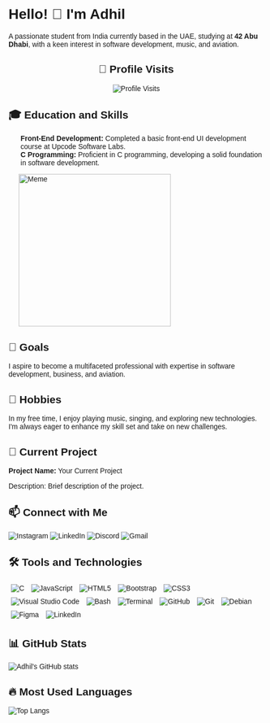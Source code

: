 <!DOCTYPE html>
<html lang="en">
<head>
    <meta charset="UTF-8">
    <meta name="viewport" content="width=device-width, initial-scale=1.0">
    <style>
        body {
            font-family: Arial, sans-serif;
        }
        .profile-visits {
            text-align: center;
        }
        .content {
            display: flex;
            flex-direction: row-reverse;
        }
        .meme {
            margin-left: 20px;
        }
        ul {
            list-style-type: none;
        }
        a {
            text-decoration: none;
        }
        .tools img {
            margin: 5px;
        }
    </style>
</head>
<body>
    <h1>Hello! 👋 I'm Adhil</h1>
    <p>A passionate student from India currently based in the UAE, studying at <strong>42 Abu Dhabi</strong>, with a keen interest in software development, music, and aviation.</p>

<div class="profile-visits">
        <h2>👀 Profile Visits</h2>
        <img src="https://komarev.com/ghpvc/?username=yourusername&color=blue" alt="Profile Visits">
    </div>

<div class="content">
        <div class="main-content">
            <h2>🎓 Education and Skills</h2>
            <ul>
                <li><strong>Front-End Development:</strong> Completed a basic front-end UI development course at Upcode Software Labs.</li>
                <li><strong>C Programming:</strong> Proficient in C programming, developing a solid foundation in software development.</li>
            </ul>
            <div class="meme">
            <img src="https://i.imgflip.com/2sd8qv.jpg" alt="Meme" width="300">
        </div>

<h2>🎯 Goals</h2>
            <p>I aspire to become a multifaceted professional with expertise in software development, business, and aviation.</p>

<h2>🎵 Hobbies</h2>
            <p>In my free time, I enjoy playing music, singing, and exploring new technologies. I'm always eager to enhance my skill set and take on new challenges.</p>

<h2>🚀 Current Project</h2>
            <p><strong>Project Name:</strong> <a href="https://github.com/your-repo-link">Your Current Project</a></p>
            <p>Description: Brief description of the project.</p>

 <h2>📫 Connect with Me</h2>
            <p>
                <a href="https://www.instagram.com/ig.adhil_shafeer">
                    <img src="https://img.shields.io/badge/Instagram-%23E4405F.svg?style=for-the-badge&logo=instagram&logoColor=white" alt="Instagram">
                </a>
                <a href="https://www.linkedin.com/in/adhil-shafeer-305115228/">
                    <img src="https://img.shields.io/badge/LinkedIn-%230077B5.svg?style=for-the-badge&logo=linkedin&logoColor=white" alt="LinkedIn">
                </a>
                <a href="https://discord.gg/yourdiscordid">
                    <img src="https://img.shields.io/badge/Discord-%237289DA.svg?style=for-the-badge&logo=discord&logoColor=white" alt="Discord">
                </a>
                <a href="mailto:adhilshafeer1@gmail.com">
                    <img src="https://img.shields.io/badge/Gmail-D14836?style=for-the-badge&logo=gmail&logoColor=white" alt="Gmail">
                </a>
            </p>

  <h2>🛠️ Tools and Technologies</h2>
            <p class="tools">
                <img src="https://img.shields.io/badge/C-%2300599C.svg?style=for-the-badge&logo=c&logoColor=white" alt="C">
                <img src="https://img.shields.io/badge/JavaScript-%23323330.svg?style=for-the-badge&logo=javascript&logoColor=%23F7DF1E" alt="JavaScript">
                <img src="https://img.shields.io/badge/HTML5-%23E34F26.svg?style=for-the-badge&logo=html5&logoColor=white" alt="HTML5">
                <img src="https://img.shields.io/badge/Bootstrap-%23563D7C.svg?style=for-the-badge&logo=bootstrap&logoColor=white" alt="Bootstrap">
                <img src="https://img.shields.io/badge/CSS3-%231572B6.svg?style=for-the-badge&logo=css3&logoColor=white" alt="CSS3">
                <img src="https://img.shields.io/badge/VisualStudioCode-%23007ACC.svg?style=for-the-badge&logo=visual-studio-code&logoColor=white" alt="Visual Studio Code">
                <img src="https://img.shields.io/badge/Bash-%23121011.svg?style=for-the-badge&logo=gnu-bash&logoColor=white" alt="Bash">
                <img src="https://img.shields.io/badge/Terminal-%234D4D4D.svg?style=for-the-badge&logo=windows-terminal&logoColor=white" alt="Terminal">
                <img src="https://img.shields.io/badge/GitHub-%23181717.svg?style=for-the-badge&logo=github&logoColor=white" alt="GitHub">
                <img src="https://img.shields.io/badge/Git-%23F05033.svg?style=for-the-badge&logo=git&logoColor=white" alt="Git">
                <img src="https://img.shields.io/badge/Debian-%23A81D33.svg?style=for-the-badge&logo=debian&logoColor=white" alt="Debian">
                <img src="https://img.shields.io/badge/Figma-%23F24E1E.svg?style=for-the-badge&logo=figma&logoColor=white" alt="Figma">
                <img src="https://img.shields.io/badge/LinkedIn-%230077B5.svg?style=for-the-badge&logo=linkedin&logoColor=white" alt="LinkedIn">
            </p>

  <h2>📊 GitHub Stats</h2>
            <img src="https://github-readme-stats.vercel.app/api?username=yourusername&show_icons=true&theme=radical" alt="Adhil's GitHub stats">

   <h2>🔥 Most Used Languages</h2>
            <img src="https://github-readme-stats.vercel.app/api/top-langs/?username=yourusername&layout=compact&theme=radical" alt="Top Langs">
        </div>
    </div>
</body>
</html>
